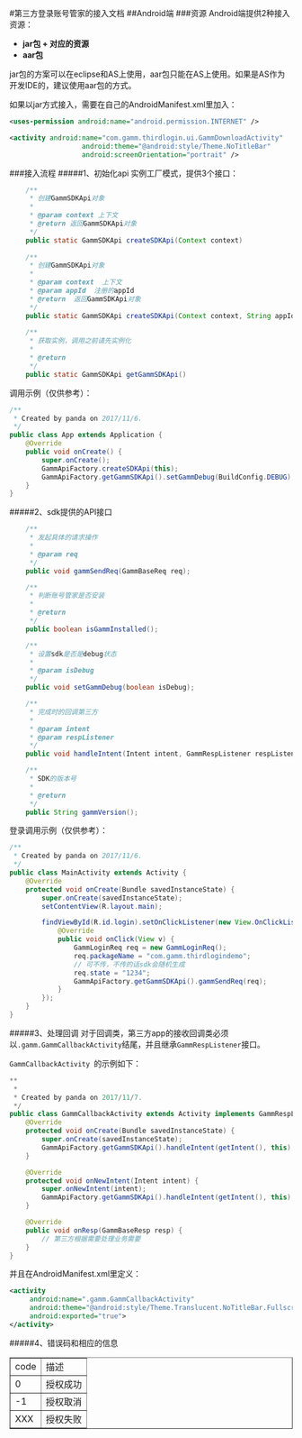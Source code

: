 #第三方登录账号管家的接入文档
##Android端
###资源
Android端提供2种接入资源：

* **jar包 + 对应的资源**
* **aar包**

jar包的方案可以在eclipse和AS上使用，aar包只能在AS上使用。如果是AS作为开发IDE的，建议使用aar包的方式。

如果以jar方式接入，需要在自己的AndroidManifest.xml里加入：

```xml
<uses-permission android:name="android.permission.INTERNET" />

<activity android:name="com.gamm.thirdlogin.ui.GammDownloadActivity"
                  android:theme="@android:style/Theme.NoTitleBar"
                  android:screenOrientation="portrait" />
```

###接入流程
#####1、初始化api
实例工厂模式，提供3个接口：

```java
	/**
     * 创建GammSDKApi对象
     *
     * @param context 上下文
     * @return 返回GammSDKApi对象
     */
    public static GammSDKApi createSDKApi(Context context) 
    
    /**
     * 创建GammSDKApi对象
     *
     * @param context  上下文
     * @param appId  注册的appId
     * @return  返回GammSDKApi对象
     */
    public static GammSDKApi createSDKApi(Context context, String appId)
    
    /**
     * 获取实例，调用之前请先实例化
     *
     * @return
     */
    public static GammSDKApi getGammSDKApi()
```

调用示例（仅供参考）：

```java
/**
 * Created by panda on 2017/11/6.
 */
public class App extends Application {
    @Override
    public void onCreate() {
        super.onCreate();
        GammApiFactory.createSDKApi(this);
		GammApiFactory.getGammSDKApi().setGammDebug(BuildConfig.DEBUG);
    }
}
```

#####2、sdk提供的API接口

```java
	/**
     * 发起具体的请求操作
     *
     * @param req
     */
    public void gammSendReq(GammBaseReq req);

    /**
     * 判断账号管家是否安装
     *
     * @return
     */
    public boolean isGammInstalled();

    /**
     * 设置sdk是否是debug状态
     *
     * @param isDebug
     */
    public void setGammDebug(boolean isDebug);

    /**
     * 完成时的回调第三方
     *
     * @param intent
     * @param respListener
     */
    public void handleIntent(Intent intent, GammRespListener respListener);

    /**
     * SDK的版本号
     *
     * @return
     */
    public String gammVersion();
```

登录调用示例（仅供参考）：

```java
/**
 * Created by panda on 2017/11/6.
 */
public class MainActivity extends Activity {
    @Override
    protected void onCreate(Bundle savedInstanceState) {
        super.onCreate(savedInstanceState);
        setContentView(R.layout.main);

        findViewById(R.id.login).setOnClickListener(new View.OnClickListener() {
            @Override
            public void onClick(View v) {
                GammLoginReq req = new GammLoginReq();
                req.packageName = "com.gamm.thirdlogindemo";
                // 可不传，不传的话sdk会随机生成
                req.state = "1234";
                GammApiFactory.getGammSDKApi().gammSendReq(req);
            }
        });
    }
}
```

#####3、处理回调
对于回调类，第三方app的接收回调类必须以`.gamm.GammCallbackActivity`结尾，并且继承`GammRespListener`接口。

`GammCallbackActivity `的示例如下：

```java
**
 *
 * Created by panda on 2017/11/7.
 */
public class GammCallbackActivity extends Activity implements GammRespListener {
    @Override
    protected void onCreate(Bundle savedInstanceState) {
        super.onCreate(savedInstanceState);
        GammApiFactory.getGammSDKApi().handleIntent(getIntent(), this);
    }

    @Override
    protected void onNewIntent(Intent intent) {
        super.onNewIntent(intent);
        GammApiFactory.getGammSDKApi().handleIntent(getIntent(), this);
    }

    @Override
    public void onResp(GammBaseResp resp) {
        // 第三方根据需要处理业务需要
    }
}
```

并且在AndroidManifest.xml里定义：

```xml
<activity
     android:name=".gamm.GammCallbackActivity"
     android:theme="@android:style/Theme.Translucent.NoTitleBar.Fullscreen"
     android:exported="true">
</activity>
```

#####4、错误码和相应的信息
<table border=”1″>
<tr>
<td>code</td>
<td>描述</td>
</tr>
<tr>
<td>0</td>
<td>授权成功</td>
</tr>
<tr>
<td>-1</td>
<td>授权取消</td>
</tr>
<tr>
<td>XXX</td>
<td>授权失败</td>
</tr>
</table>


